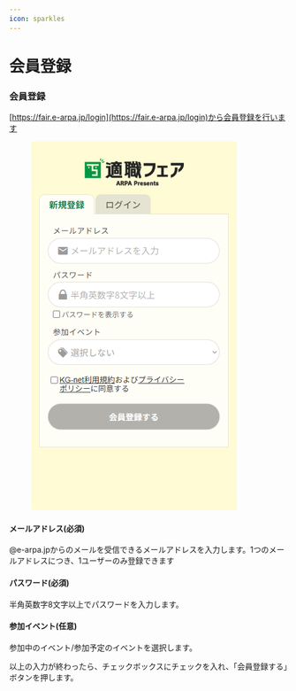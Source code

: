 ```yaml
---
icon: sparkles
---
```


# 会員登録

### 会員登録

[https://fair.e-arpa.jp/login](https://fair.e-arpa.jp/login)から会員登録を行います

<figure><img src=".gitbook/assets/新規登録画面.png" alt=""><figcaption></figcaption></figure>

#### メールアドレス(必須)

@e-arpa.jpからのメールを受信できるメールアドレスを入力します。1つのメールアドレスにつき、1ユーザーのみ登録できます

#### パスワード(必須)

半角英数字8文字以上でパスワードを入力します。

#### 参加イベント(任意)

参加中のイベント/参加予定のイベントを選択します。



以上の入力が終わったら、チェックボックスにチェックを入れ、「会員登録する」ボタンを押します。

